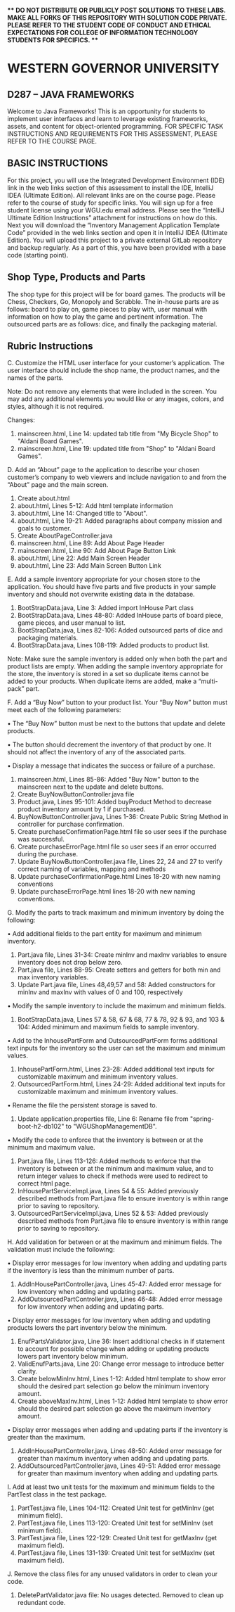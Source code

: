 <strong>** DO NOT DISTRIBUTE OR PUBLICLY POST SOLUTIONS TO THESE LABS. MAKE ALL FORKS OF THIS REPOSITORY WITH SOLUTION CODE PRIVATE. PLEASE REFER TO THE STUDENT CODE OF CONDUCT AND ETHICAL EXPECTATIONS FOR COLLEGE OF INFORMATION TECHNOLOGY STUDENTS FOR SPECIFICS. ** </strong>

# WESTERN GOVERNOR UNIVERSITY 
## D287 – JAVA FRAMEWORKS
Welcome to Java Frameworks! This is an opportunity for students to implement user interfaces and learn to leverage existing frameworks, assets, and content for object-oriented programming.
FOR SPECIFIC TASK INSTRUCTIONS AND REQUIREMENTS FOR THIS ASSESSMENT, PLEASE REFER TO THE COURSE PAGE.
## BASIC INSTRUCTIONS
For this project, you will use the Integrated Development Environment (IDE) link in the web links section of this assessment to install the IDE, IntelliJ IDEA (Ultimate Edition). All relevant links are on the course page. Please refer to the course of study for specific links. You will sign up for a free student license using your WGU.edu email address. Please see the “IntelliJ Ultimate Edition Instructions” attachment for instructions on how do this. Next you will download the “Inventory Management Application Template Code” provided in the web links section and open it in IntelliJ IDEA (Ultimate Edition). You will upload this project to a private external GitLab repository and backup regularly. As a part of this, you have been provided with a base code (starting point). 


## Shop Type, Products and Parts
The shop type for this project will be for board games. The products will be Chess, Checkers, Go, Monopoly and Scrabble. The in-house parts are as follows: board to play on, game pieces to play with, user manual with information on how to play the game and pertinent information. The outsourced parts are as follows: dice, and finally the packaging material.
## Rubric Instructions  
C.  Customize the HTML user interface for your customer’s application. The user interface should include the shop name, the product names, and the names of the parts.


Note: Do not remove any elements that were included in the screen. You may add any additional elements you would like or any images, colors, and styles, although it is not required.

Changes: 
1) mainscreen.html, Line 14: updated tab title from "My Bicycle Shop" to "Aldani Board Games".
2) mainscreen.html, Line 19: updated title from "Shop" to "Aldani Board Games".

D.  Add an “About” page to the application to describe your chosen customer’s company to web viewers and include navigation to and from the “About” page and the main screen.
1) Create about.html
2) about.html, Lines 5-12: Add html template information 
3) about.html, Line 14: Changed title to "About".
4) about.html, Line 19-21: Added paragraphs about company mission and goals to customer.
5) Create AboutPageController.java
6) mainscreen.html, Line 89: Add About Page Header
7) mainscreen.html, Line 90: Add About Page Button Link
8) about.html, Line 22: Add Main Screen Header
9) about.html, Line 23: Add Main Screen Button Link

E.  Add a sample inventory appropriate for your chosen store to the application. You should have five parts and five products in your sample inventory and should not overwrite existing data in the database.
1) BootStrapData.java, Line 3: Added import InHouse Part class
2) BootStrapData.java, Lines 48-80: Added InHouse parts of board piece, game pieces, and user manual to list.
3) BootStrapData.java, Lines 82-106: Added outsourced parts of dice and packaging materials.
4) BootStrapData.java, Lines 108-119: Added products to product list.

Note: Make sure the sample inventory is added only when both the part and product lists are empty. When adding the sample inventory appropriate for the store, the inventory is stored in a set so duplicate items cannot be added to your products. When duplicate items are added, make a “multi-pack” part.


F.  Add a “Buy Now” button to your product list. Your “Buy Now” button must meet each of the following parameters:

•   The “Buy Now” button must be next to the buttons that update and delete products.

•   The button should decrement the inventory of that product by one. It should not affect the inventory of any of the associated parts.

•   Display a message that indicates the success or failure of a purchase.
1) mainscreen.html, Lines 85-86: Added "Buy Now" button to the mainscreen next to the update and delete buttons.
2) Create BuyNowButtonController.java file
3) Product.java, Lines 95-101: Added buyProduct Method to decrease product inventory amount by 1 if purchased.
4) BuyNowButtonController.java, Lines 1-36: Create Public String Method in controller for purchase confirmation.
5) Create purchaseConfirmationPage.html file so user sees if the purchase was successful.
6) Create purchaseErrorPage.html file so user sees if an error occurred during the purchase.
7) Update BuyNowButtonController.java file, Lines 22, 24 and 27 to verify correct naming of variables, mapping and methods
8) Update purchaseConfirmationPage.html Lines 18-20 with new naming conventions
9) Update purchaseErrorPage.html lines 18-20 with new naming conventions.

G. Modify the parts to track maximum and minimum inventory by doing the following:

•   Add additional fields to the part entity for maximum and minimum inventory.
1) Part.java file, Lines 31-34: Create minInv and maxInv variables to ensure inventory does not drop below zero.
2) Part.java file, Lines 88-95: Create setters and getters for both min and max inventory variables.
3) Update Part.java file, Lines 48,49,57 and 58: Added constructors for minInv and maxInv with values of 0 and 100, respectively

•   Modify the sample inventory to include the maximum and minimum fields.
1) BootStrapData.java, Lines 57 & 58, 67 & 68, 77 & 78, 92 & 93, and 103 & 104: Added minimum and maximum fields to sample inventory.

•   Add to the InhousePartForm and OutsourcedPartForm forms additional text inputs for the inventory so the user can set the maximum and minimum values.
1) InhousePartForm.html, Lines 23-28: Added additional text inputs for customizable maximum and minimum inventory values.
2) OutsourcedPartForm.html, Lines 24-29: Added additional text inputs for customizable maximum and minimum inventory values.

•   Rename the file the persistent storage is saved to.
1) Update application.properties file, Line 6: Rename file from "spring-boot-h2-db102" to "WGUShopManagementDB".

•   Modify the code to enforce that the inventory is between or at the minimum and maximum value.
1) Part.java file, Lines 113-126: Added methods to enforce that the inventory is between or at the minimum and maximum value, and to return integer values to check if methods were used to redirect to correct html page.
2) InHousePartServiceImpl.java, Lines 54 & 55: Added previously described methods from Part.java file to ensure inventory is within range prior to saving to repository.
3) OutsourcedPartServiceImpl.java, Lines 52 & 53: Added previously described methods from Part.java file to ensure inventory is within range prior to saving to repository.

H. Add validation for between or at the maximum and minimum fields. The validation must include the following:

•   Display error messages for low inventory when adding and updating parts if the inventory is less than the minimum number of parts.
1) AddInHousePartController.java, Lines 45-47: Added error message for low inventory when adding and updating parts.
2) AddOutsourcedPartController.java, Lines 46-48: Added error message for low inventory when adding and updating parts.

•   Display error messages for low inventory when adding and updating products lowers the part inventory below the minimum.
1) EnufPartsValidator.java, Line 36: Insert additional checks in if statement to account for possible change when adding or updating products lowers part inventory below minimum.
2) ValidEnufParts.java, Line 20: Change error message to introduce better clarity.
3) Create belowMinInv.html, Lines 1-12: Added html template to show error should the desired part selection go below the minimum inventory amount.
4) Create aboveMaxInv.html, Lines 1-12: Added html template to show error should the desired part selection go above the maximum inventory amount.

•   Display error messages when adding and updating parts if the inventory is greater than the maximum.
1) AddInHousePartController.java, Lines 48-50: Added error message for greater than maximum inventory when adding and updating parts.
2) AddOutsourcedPartController.java, Lines 49-51: Added error message for greater than maximum inventory when adding and updating parts.

I.  Add at least two unit tests for the maximum and minimum fields to the PartTest class in the test package.

1) PartTest.java file, Lines 104-112: Created Unit test for getMinInv (get minimum field).
2) PartTest.java file, Lines 113-120: Created Unit test for setMinInv (set minimum field).
3) PartTest.java file, Lines 122-129: Created Unit test for getMaxInv (get maximum field).
4) PartTest.java file, Lines 131-139: Created Unit test for setMaxInv (set maximum field).

J.  Remove the class files for any unused validators in order to clean your code.
1) DeletePartValidator.java file: No usages detected. Removed to clean up redundant code.

